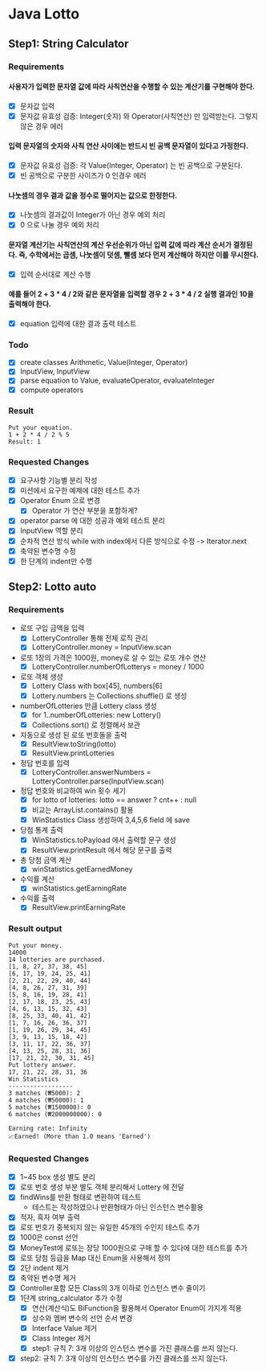 # Java Lotto

## Step1: String Calculator

### Requirements

#### 사용자가 입력한 문자열 값에 따라 사칙연산을 수행할 수 있는 계산기를 구현해야 한다.

- [x] 문자값 입력
- [x] 문자값 유효성 검증: Integer(숫자) 와 Operator(사칙연산) 만 입력받는다. 그렇지 않은 경우 에러

#### 입력 문자열의 숫자와 사칙 연산 사이에는 반드시 빈 공백 문자열이 있다고 가정한다.

- [x] 문자값 유효성 검증: 각 Value(Integer, Operator) 는 빈 공백으로 구분된다.
- [x] 빈 공백으로 구분한 사이즈가 0 인경우 에러

#### 나눗셈의 경우 결과 값을 정수로 떨어지는 값으로 한정한다.

- [x] 나눗셈의 결과값이 Integer가 아닌 경우 예외 처리
- [x] 0 으로 나눌 경우 예외 처리

#### 문자열 계산기는 사칙연산의 계산 우선순위가 아닌 입력 값에 따라 계산 순서가 결정된다. 즉, 수학에서는 곱셈, 나눗셈이 덧셈, 뺄셈 보다 먼저 계산해야 하지만 이를 무시한다.

- [x] 입력 순서대로 계산 수행

#### 예를 들어 2 + 3 * 4 / 2와 같은 문자열을 입력할 경우 2 + 3 * 4 / 2 실행 결과인 10을 출력해야 한다.

- [x] equation 입력에 대한 결과 출력 테스트

### Todo

- [x] create classes Arithmetic, Value(Integer, Operator)
- [x] InputView, InputView
- [x] parse equation to Value, evaluateOperator, evaluateInteger
- [x] compute operators

### Result

```
Put your equation.
1 + 2 * 4 / 2 % 5
Result: 1
```

### Requested Changes

- [x] 요구사항 기능별 분리 작성
- [x] 미션에서 요구한 예제에 대한 테스트 추가
- [x] Operator Enum 으로 변경
    - [x] Operator 가 연산 부분을 포함하게?
- [x] operator parse 에 대한 성공과 예외 테스트 분리
- [x] InputView 역할 분리
- [x] 순차적 연산 방식 while with index에서 다른 방식으로 수정 -> Iterator.next
- [x] 축약된 변수명 수정
- [x] 한 단계의 indent만 수행

## Step2: Lotto auto

### Requirements

- 로또 구입 금액을 입력
    - [x] LotteryController 통해 전체 로직 관리
    - [x] LotteryController.money = InputView.scan
- 로또 1장의 가격은 1000원, money로 살 수 있는 로또 개수 연산
    - [x] LotteryController.numberOfLotterys = money / 1000
- 로또 객체 생성
    - [x] Lottery Class with box[45], numbers[6]
    - [x] Lottery.numbers 는 Collections.shuffle() 로 생성
- numberOfLotteries 만큼 Lottery class 생성
    - [x] for 1..numberOfLotteries: new Lottery()
    - [x] Collections.sort() 로 정렬해서 보관
- 자동으로 생성 된 로또 번호들을 출력
    - [x] ResultView.toString(lotto)
    - [x] ResultView.printLotteries
- 정답 번호를 입력
    - [x] LotteryController.answerNumbers = LotteryController.parse(InputView.scan)
- 정답 번호와 비교하여 win 횟수 세기
    - [x] for lotto of lotteries: lotto == answer ? cnt++ : null
    - [x] 비교는 ArrayList.contains() 활용
    - [x] WinStatistics Class 생성하여 3,4,5,6 field 에 save
- 당첨 통계 출력
    - [x] WinStatistics.toPayload 에서 출력할 문구 생성
    - [x] ResultView.printResult 에서 해당 문구를 출력
- 총 당첨 금액 계산
    - [x] winStatistics.getEarnedMoney
- 수익률 계산
    - [x] winStatistics.getEarningRate
- 수익률 출력
    - [x] ResultView.printEarningRate

### Result output

```
Put your money.
14000
14 lotteries are purchased.
[1, 8, 27, 37, 38, 45]
[6, 17, 19, 24, 25, 41]
[2, 21, 22, 29, 40, 44]
[4, 8, 26, 27, 31, 39]
[5, 8, 16, 19, 28, 41]
[2, 17, 18, 23, 25, 43]
[4, 6, 13, 15, 32, 43]
[8, 25, 33, 40, 41, 42]
[1, 7, 16, 26, 36, 37]
[1, 19, 26, 29, 34, 45]
[3, 9, 13, 15, 18, 42]
[3, 11, 17, 22, 36, 37]
[4, 13, 25, 28, 31, 36]
[17, 21, 22, 30, 31, 45]
Put lottery answer.
17, 21, 22, 28, 31, 36
Win Statistics
------------------
3 matches (₩5000): 2
4 matches (₩50000): 1
5 matches (₩1500000): 0
6 matches (₩2000000000): 0

Earning rate: Infinity
📈Earned! (More than 1.0 means 'Earned')
```

### Requested Changes
- [x] 1~45 box 생성 별도 분리
- [x] 로또 번호 생성 부분 별도 객체 분리해서 Lottery 에 전달
- [x] findWins를 반환 형태로 변환하여 테스트
  - 테스트는 작성하였으나 반환형태가 아닌 인스턴스 변수활용 
- [x] 적자, 흑자 여부 출력
- [x] 로또 번호가 중복되지 않는 유일한 45개의 수인지 테스트 추가
- [x] 1000은 const 선언
- [x] MoneyTest에 로또는 장당 1000원으로 구매 할 수 있다에 대한 테스트를 추가
- [x] 로또 당첨 등급을 Map 대신 Enum을 사용해서 정의
- [x] 2단 indent 제거
- [x] 축약된 변수명 제거
- [x] Controller포함 모든 Class의 3개 이하로 인스턴스 변수 줄이기
- [x] 1단계 string_calculator 추가 수정
  - [x] 연산(계산식)도 BiFunction을 활용해서 Operator Enum이 가지게 적용
  - [x] 상수와 멤버 변수의 선언 순서 변경
  - [x] Interface Value 제거 
  - [x] Class Integer 제거
  - [x] step1: 규칙 7: 3개 이상의 인스턴스 변수를 가진 클래스를 쓰지 않는다.
- [x] step2: 규칙 7: 3개 이상의 인스턴스 변수를 가진 클래스를 쓰지 않는다.